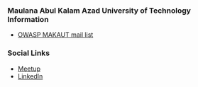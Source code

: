### Maulana Abul Kalam Azad University of Technology Information
* [OWASP MAKAUT mail list](mailto:ritam.ghosh@owasp.org)

### Social Links
* [Meetup](https://www.meetup.com/OWASP-MAKAUT-Meetup-Group/)
* [LinkedIn](https://www.linkedin.com/company/owasp-chapter-maulana-abul-kalam-azad-university-of-technology)




